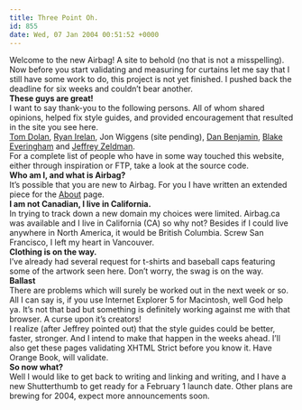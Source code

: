 ```yaml
---
title: Three Point Oh.
id: 855
date: Wed, 07 Jan 2004 00:51:52 +0000
---
```


Welcome to the new Airbag! A site to behold (no that is not a misspelling). Now before you start validating and measuring for curtains let me say that I still have some work to do, this project is not yet finished. I pushed back the deadline for six weeks and couldn’t bear another.  
**These guys are great!**  
I want to say thank-you to the following persons. All of whom shared opinions, helped fix style guides, and provided encouragement that resulted in the site you see here.  
[Tom Dolan](http://www.polychrome.org/), [Ryan Irelan](http://www.irelan.net/becoming), Jon Wiggens (site pending), [Dan Benjamin](http://www.hivelogic.com), [Blake Everingham](http://www.everomp.com) and [Jeffrey Zeldman](http://www.zeldman.com).  
 For a complete list of people who have in some way touched this website, either through inspiration or <span class="caps">FTP</span>, take a look at the source code.  
**Who am I, and what is Airbag?**  
It’s possible that you are new to Airbag. For you I have written an extended piece for the [About](http://www.airbag.ca/about.shtml) page.  
**I am not Canadian, I live in California.**  
In trying to track down a new domain my choices were limited. Airbag.ca was available and I live in California (CA) so why not? Besides if I could live anywhere in North America, it would be British Columbia. Screw San Francisco, I left my heart in Vancouver.  
**Clothing is on the way.**  
I’ve already had several request for t-shirts and baseball caps featuring some of the artwork seen here. Don’t worry, the swag is on the way.  
**Ballast**  
There are problems which will surely be worked out in the next week or so. All I can say is, if you use Internet Explorer 5 for Macintosh, well God help ya. It’s not that bad but something is definitely working against me with that browser. A curse upon it’s creators!  
 I realize (after Jeffrey pointed out) that the style guides could be better, faster, stronger. And I intend to make that happen in the weeks ahead. I’ll also get these pages validating <span class="caps">XHTML</span> Strict before you know it. Have Orange Book, will validate.  
**So now what?**  
Well I would like to get back to writing and linking and writing, and I have a new Shutterthumb to get ready for a February 1 launch date. Other plans are brewing for 2004, expect more announcements soon.


